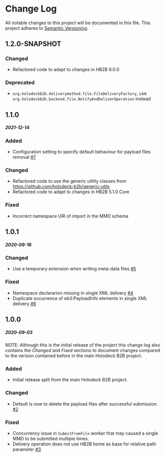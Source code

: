 # Change Log
All notable changes to this project will be documented in this file.
This project adheres to [Semantic Versioning](http://semver.org/).

## 1.2.0-SNAPSHOT
##### 
### Changed
* Refactored code to adapt to changes in HB2B 6.0.0

### Deprecated
* `org.holodeckb2b.deliverymethod.file.FileDeliveryFactory`, use `org.holodeckb2b.backend.file.NotifyAndDeliverOperation` instead

## 1.1.0
##### 2021-12-14
### Added
* Configuration setting to specify default behaviour for payload files removal [#7](https://github.com/holodeck-b2b/file-backend/issues/7)

### Changed
* Refactored code to use the generic utility classes from https://github.com/holodeck-b2b/generic-utils
* Refactored code to adapt to changes in HB2B 5.1.0 Core 

### Fixed
* Incorrect namespace URI of import in the MMD schema

## 1.0.1
##### 2020-09-16
### Changed
* Use a temporary extension when writing meta-data files [#5](https://github.com/holodeck-b2b/file-backend/issues/5)

### Fixed
* Namespace declararion missing in single XML delivery [#4](https://github.com/holodeck-b2b/file-backend/issues/4)
* Duplicate occurrence of eb3:PayloadInfo elements in single XML delivery [#6](https://github.com/holodeck-b2b/file-backend/issues/6)

## 1.0.0
##### 2020-09-03
NOTE: Although this is the initial release of the project this change log also contains the
_Changed_ and _Fixed_ sections to document changes compared to the version contained before
in the main Holodeck B2B project. 

### Added
* Initial release split from the main Holodeck B2B project.

### Changed
* Default is now to delete the payload files after successful submission. [#2](https://github.com/holodeck-b2b/file-backend/issues/2) 

### Fixed  
* Concurrency issue in `SubmitFromFile` worker that may caused a single MMD to be submitted multiple times.
* Delivery operation does not use HB2B home as base for relative path parameter [#3](https://github.com/holodeck-b2b/file-backend/issues/3) 


